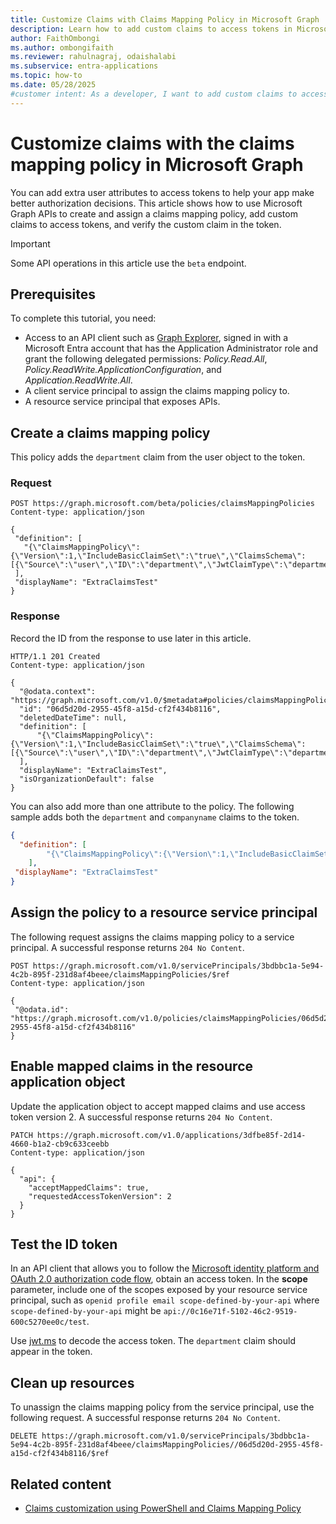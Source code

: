 ```yaml
---
title: Customize Claims with Claims Mapping Policy in Microsoft Graph
description: Learn how to add custom claims to access tokens in Microsoft Graph so your app can use extra user attributes to make authorization decisions.
author: FaithOmbongi
ms.author: ombongifaith
ms.reviewer: rahulnagraj, odaishalabi
ms.subservice: entra-applications
ms.topic: how-to
ms.date: 05/28/2025
#customer intent: As a developer, I want to add custom claims to access tokens through Microsoft Graph so that my app can use additional user attributes.
---
```


# Customize claims with the claims mapping policy in Microsoft Graph

You can add extra user attributes to access tokens to help your app make better authorization decisions. This article shows how to use Microsoft Graph APIs to create and assign a claims mapping policy, add custom claims to access tokens, and verify the custom claim in the token.

> [!IMPORTANT]
> Some API operations in this article use the `beta` endpoint.

## Prerequisites

To complete this tutorial, you need:

- Access to an API client such as [Graph Explorer](https://aka.ms/ge), signed in with a Microsoft Entra account that has the Application Administrator role and grant the following delegated permissions: *Policy.Read.All*, *Policy.ReadWrite.ApplicationConfiguration*, and *Application.ReadWrite.All*.
- A client service principal to assign the claims mapping policy to.
- A resource service principal that exposes APIs.

## Create a claims mapping policy

This policy adds the `department` claim from the user object to the token.

### Request

<!-- {
  "blockType": "request",
  "name": "how_to_claims_customization_create_claims_mapping_policy"
}-->
```http
POST https://graph.microsoft.com/beta/policies/claimsMappingPolicies
Content-type: application/json

{
 "definition": [
   "{\"ClaimsMappingPolicy\":{\"Version\":1,\"IncludeBasicClaimSet\":\"true\",\"ClaimsSchema\":[{\"Source\":\"user\",\"ID\":\"department\",\"JwtClaimType\":\"department\"}]}}"
 ],
 "displayName": "ExtraClaimsTest"
}
```

### Response

Record the ID from the response to use later in this article.

<!-- {
  "blockType": "response",
  "truncated": true,
  "@odata.type": "microsoft.graph.claimsMappingPolicy"
} -->
```http
HTTP/1.1 201 Created
Content-type: application/json

{
  "@odata.context": "https://graph.microsoft.com/v1.0/$metadata#policies/claimsMappingPolicies/$entity",
  "id": "06d5d20d-2955-45f8-a15d-cf2f434b8116",
  "deletedDateTime": null,
  "definition": [
      "{\"ClaimsMappingPolicy\":{\"Version\":1,\"IncludeBasicClaimSet\":\"true\",\"ClaimsSchema\":[{\"Source\":\"user\",\"ID\":\"department\",\"JwtClaimType\":\"department\"}]}}"
  ],
  "displayName": "ExtraClaimsTest",
  "isOrganizationDefault": false
}
```

You can also add more than one attribute to the policy. The following sample adds both the `department` and `companyname` claims to the token.

```json
{
  "definition": [
        "{\"ClaimsMappingPolicy\":{\"Version\":1,\"IncludeBasicClaimSet\":\"true\",\"ClaimsSchema\":[{\"Source\":\"user\",\"ID\":\"department\",\"JwtClaimType\":\"department\"},{\"Source\":\"user\",\"ID\":\"companyname\",\"JwtClaimType\":\"companyname\"}]}}"
    ],
 "displayName": "ExtraClaimsTest"
}
```

## Assign the policy to a resource service principal

The following request assigns the claims mapping policy to a service principal. A successful response returns `204 No Content`.

<!-- {
  "blockType": "request",
  "name": "how_to_claims_customization_assign_claims_mapping_policy"
}-->
```http
POST https://graph.microsoft.com/v1.0/servicePrincipals/3bdbbc1a-5e94-4c2b-895f-231d8af4beee/claimsMappingPolicies/$ref
Content-type: application/json

{
 "@odata.id": "https://graph.microsoft.com/v1.0/policies/claimsMappingPolicies/06d5d20d-2955-45f8-a15d-cf2f434b8116"
}
```

## Enable mapped claims in the resource application object

Update the application object to accept mapped claims and use access token version 2. A successful response returns `204 No Content`.

<!-- {
  "blockType": "request",
  "name": "how_to_claims_customization_update_application"
}-->
```http
PATCH https://graph.microsoft.com/v1.0/applications/3dfbe85f-2d14-4660-b1a2-cb9c633ceebb
Content-type: application/json

{
  "api": {
    "acceptMappedClaims": true,
    "requestedAccessTokenVersion": 2
  }
}
```

## Test the ID token

In an API client that allows you to follow the [Microsoft identity platform and OAuth 2.0 authorization code flow](/entra/identity-platform/v2-oauth2-auth-code-flow), obtain an access token. In the **scope** parameter, include one of the scopes exposed by your resource service principal, such as `openid profile email scope-defined-by-your-api` where `scope-defined-by-your-api` might be `api://0c16e71f-5102-46c2-9519-600c5270ee0c/test`.

Use [jwt.ms](https://jwt.ms) to decode the access token. The `department` claim should appear in the token.

## Clean up resources

To unassign the claims mapping policy from the service principal, use the following request. A successful response returns `204 No Content`.

```http
DELETE https://graph.microsoft.com/v1.0/servicePrincipals/3bdbbc1a-5e94-4c2b-895f-231d8af4beee/claimsMappingPolicies//06d5d20d-2955-45f8-a15d-cf2f434b8116/$ref
```

## Related content

* [Claims customization using PowerShell and Claims Mapping Policy](/entra/identity-platform/claims-customization-powershell)